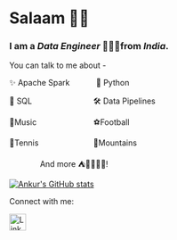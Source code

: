 # Salaam 👋🏼

### I am a ***Data Engineer*** 👨🏽‍💻from ***India***.

You can talk to me about - 

✨ Apache Spark&nbsp;&nbsp;&nbsp;&nbsp;&nbsp;&nbsp;&nbsp;&nbsp;&nbsp;&nbsp;&nbsp;&nbsp;🐍 Python

📜 SQL&nbsp;&nbsp;&nbsp;&nbsp;&nbsp;&nbsp;&nbsp;&nbsp;&nbsp;&nbsp;&nbsp;&nbsp;&nbsp;&nbsp;&nbsp;&nbsp;&nbsp;&nbsp;&nbsp;&nbsp;&nbsp;&nbsp;&nbsp;&nbsp;&nbsp;&nbsp;&nbsp;&nbsp;🛠 Data Pipelines

🎸Music &nbsp;&nbsp;&nbsp;&nbsp;&nbsp;&nbsp;&nbsp;&nbsp;&nbsp;&nbsp;&nbsp;&nbsp;&nbsp;&nbsp;&nbsp;&nbsp;&nbsp;&nbsp;&nbsp;&nbsp;&nbsp;&nbsp;&nbsp;&nbsp;&nbsp;⚽️Football

🎾Tennis&nbsp;&nbsp;&nbsp;&nbsp;&nbsp;&nbsp;&nbsp;&nbsp;&nbsp;&nbsp;&nbsp;&nbsp;&nbsp;&nbsp;&nbsp;&nbsp;&nbsp;&nbsp;&nbsp;&nbsp;&nbsp;&nbsp;&nbsp;&nbsp;&nbsp;🗻Mountains 

&nbsp;&nbsp;&nbsp;&nbsp;&nbsp;&nbsp;&nbsp;&nbsp;&nbsp;&nbsp;&nbsp;&nbsp;&nbsp;&nbsp;And more ⛺️🌱🏋🏽‍♂️!

[![Ankur's GitHub stats](https://github-readme-stats.vercel.app/api?username=ankurchavda&show_icons=true&theme=onedark)](https://github.com/anuraghazra/github-readme-stats)

Connect with me:  

<p align='left'>
    <a href="https://www.linkedin.com/in/ankur-chavda/">
    <img width="30px" alt="LinkedIn" src="https://cdn-icons-png.flaticon.com/512/174/174857.png" />
    </a> 
</p>

